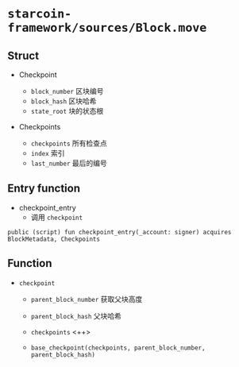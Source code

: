 # `starcoin-framework/sources/Block.move`

## Struct

- Checkpoint
  - `block_number` 区块编号
  - `block_hash` 区块哈希
  - `state_root` 块的状态根

- Checkpoints
  - `checkpoints` 所有检查点
  - `index` 索引
  - `last_number` 最后的编号

## Entry function

- checkpoint_entry
  - 调用 `checkpoint`

```move
public (script) fun checkpoint_entry(_account: signer) acquires BlockMetadata, Checkpoints
```

## Function

- `checkpoint`
  - `parent_block_number` 获取父块高度
  - `parent_block_hash` 父块哈希
  - `checkpoints` <++>

  - `base_checkpoint(checkpoints, parent_block_number, parent_block_hash)`

